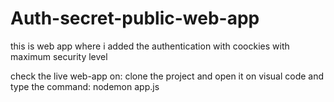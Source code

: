 # Auth-secret-public-web-app 

this is web app where i added the authentication with coockies with maximum security level

check the live web-app on: clone the project and open it on visual code and type the command: nodemon app.js
